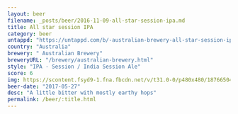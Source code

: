 ```yaml
---
layout: beer
filename: _posts/beer/2016-11-09-all-star-session-ipa.md
title: All star session IPA
category: beer
untappd: "https://untappd.com/b/-australian-brewery-all-star-session-ipa/991902"
country: "Australia"
brewery: " Australian Brewery"
breweryURL: "/brewery/australian-brewery.html"
style: "IPA - Session / India Session Ale"
score: 6
img: https://scontent.fsyd9-1.fna.fbcdn.net/v/t31.0-0/p480x480/18766504_10155251932883745_8367110251602063510_o.jpg?_nc_cat=108&_nc_sid=e007fa&_nc_ohc=pwFeKZYdImoAX8zhX9_&_nc_ht=scontent.fsyd9-1.fna&_nc_tp=6&oh=474c12412a573d2f3c9da19af1cea37c&oe=5F483CE1
beer-date: "2017-05-27"
desc: "A little bitter with mostly earthy hops"
permalink: /beer/:title.html
---
```

